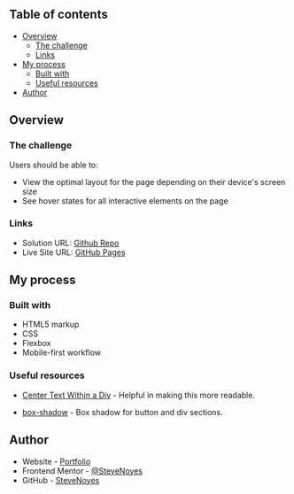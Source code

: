 ## Table of contents

- [Overview](#overview)
  - [The challenge](#the-challenge)
  - [Links](#links)
- [My process](#my-process)
  - [Built with](#built-with)
  - [Useful resources](#useful-resources)
- [Author](#author)

## Overview

### The challenge

Users should be able to:

- View the optimal layout for the page depending on their device's screen size
- See hover states for all interactive elements on the page

### Links

- Solution URL: [Github Repo](https://github.com/SteveNoyes/huddle-landing-page-with-single-introductory-section)
- Live Site URL: [GitHub Pages](https://stevenoyes.github.io/huddle-landing-page-with-single-introductory-section/)

## My process

### Built with

- HTML5 markup
- CSS  
- Flexbox
- Mobile-first workflow

### Useful resources

- [Center Text Within a Div](https://www.w3docs.com/snippets/css/how-to-vertically-center-text-with-css.html) - Helpful in making this more readable. 

- [box-shadow](https://developer.mozilla.org/en-US/docs/Web/CSS/box-shadow) - Box shadow for button and div sections. 

## Author

- Website - [Portfolio](https://www.stevenmnoyes.com)
- Frontend Mentor - [@SteveNoyes](https://www.frontendmentor.io/profile/SteveNoyes)
- GitHub - [SteveNoyes](https://github.com/SteveNoyes)